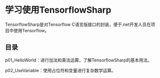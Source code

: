 # 学习使用TensorflowSharp

TensorflowSharp是对Tensorflow C语言版接口的封装，便于.net开发人员在项目中使用Tensorflow。

## 目录

p01_HelloWorld：进行加法和乘法运算，了解TensorflowSharp的基本用法。

p02_UseVariable：使用占位符和变量进行复杂数学运算。

